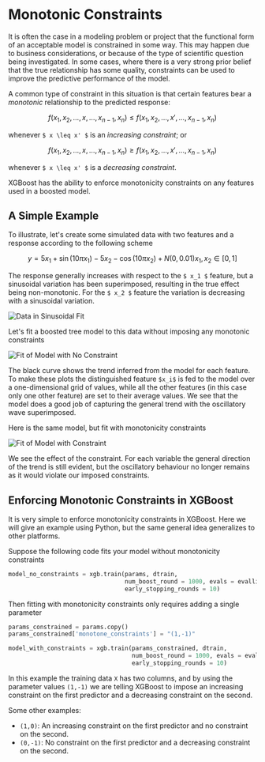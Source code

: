 Monotonic Constraints
=====================

It is often the case in a modeling problem or project that the functional form of an acceptable model is constrained in some way.  This may happen due to business considerations, or because of the type of scientific question being investigated.  In some cases, where there is a very strong prior belief that the true relationship has some quality, constraints can be used to improve the predictive performance of the model. 

A common type of constraint in this situation is that certain features bear a *monotonic* relationship to the predicted response:

```math
f(x_1, x_2, \ldots, x, \ldots, x_{n-1}, x_n) \leq f(x_1, x_2, \ldots, x', \ldots, x_{n-1}, x_n)
```

whenever ``$ x \leq x' $`` is an *increasing constraint*; or 

```math
f(x_1, x_2, \ldots, x, \ldots, x_{n-1}, x_n) \geq f(x_1, x_2, \ldots, x', \ldots, x_{n-1}, x_n)
```

whenever ``$ x \leq x' $`` is a *decreasing constraint*.

XGBoost has the ability to enforce monotonicity constraints on any features used in a boosted model. 

A Simple Example
----------------

To illustrate, let's create some simulated data with two features and a response according to the following scheme

```math
y = 5 x_1 + \sin(10 \pi x_1) - 5 x_2 - \cos(10 \pi x_2) + N(0, 0.01)

x_1, x_2 \in [0, 1]
```

The response generally increases with respect to the ``$ x_1 $`` feature, but a sinusoidal variation has been superimposed, resulting in the true effect being non-monotonic.  For the ``$ x_2 $`` feature the variation is decreasing with a sinusoidal variation.

![Data in Sinusoidal Fit](https://raw.githubusercontent.com/dmlc/web-data/master/xgboost/monotonic/two.feature.sample.data.png)

Let's fit a boosted tree model to this data without imposing any monotonic constraints

![Fit of Model with No Constraint](https://raw.githubusercontent.com/dmlc/web-data/master/xgboost/monotonic/two.feature.no.constraint.png)

The black curve shows the trend inferred from the model for each feature.  To make these plots the distinguished feature ``$x_i$`` is fed to the model over a one-dimensional grid of values, while all the other features (in this case only one other feature) are set to their average values.  We see that the model does a good job of capturing the general trend with the oscillatory wave superimposed.

Here is the same model, but fit with monotonicity constraints

![Fit of Model with Constraint](https://raw.githubusercontent.com/dmlc/web-data/master/xgboost/monotonic/two.feature.with.constraint.png)

We see the effect of the constraint.  For each variable the general direction of the trend is still evident, but the oscillatory behaviour no longer remains as it would violate our imposed constraints.

Enforcing Monotonic Constraints in XGBoost
------------------------------------------

It is very simple to enforce monotonicity constraints in XGBoost.  Here we will give an example using Python, but the same general idea generalizes to other platforms.

Suppose the following code fits your model without monotonicity constraints

```python
model_no_constraints = xgb.train(params, dtrain, 
                                 num_boost_round = 1000, evals = evallist, 
                                 early_stopping_rounds = 10)
```

Then fitting with monotonicity constraints only requires adding a single parameter

```python
params_constrained = params.copy()
params_constrained['monotone_constraints'] = "(1,-1)"

model_with_constraints = xgb.train(params_constrained, dtrain, 
                                   num_boost_round = 1000, evals = evallist, 
                                   early_stopping_rounds = 10)
```

In this example the training data ```X``` has two columns, and by using the parameter values ```(1,-1)``` we are telling XGBoost to impose an increasing constraint on the first predictor and a decreasing constraint on the second.

Some other examples:

- ```(1,0)```: An increasing constraint on the first predictor and no constraint on the second.
- ```(0,-1)```: No constraint on the first predictor and a decreasing constraint on the second.
